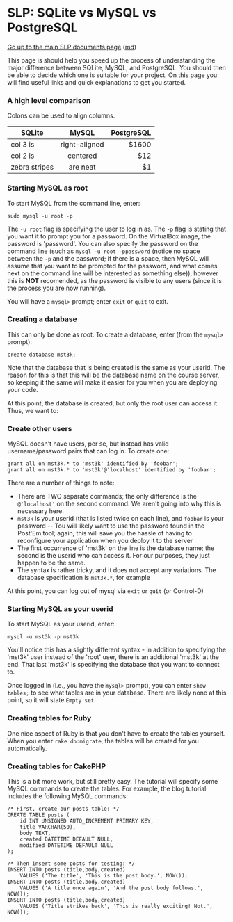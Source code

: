 SLP: SQLite vs MySQL vs PostgreSQL
=======================

[Go up to the main SLP documents page](index.html) ([md](index.md))

This page is should help you speed up the process of understanding the major difference between SQLite, MySQL, and PostgreSQL. You should then be able to decide which one is suitable for your project. On this page you will find useful links and quick explanations to get you started.

### A high level comparison ###

Colons can be used to align columns.

| SQLite        | MySQL           | PostgreSQL  |
| ------------- |:-------------:| -----:|
| col 3 is      | right-aligned | $1600 |
| col 2 is      | centered      |   $12 |
| zebra stripes | are neat      |    $1 |

### Starting MySQL as root ###

To start MySQL from the command line, enter:

```
sudo mysql -u root -p
```

The `-u root` flag is specifying the user to log in as.  The `-p` flag is stating that you want it to prompt you for a password.  On the VirtualBox image, the password is 'password'.  You can also specify the password on the command line (such as `mysql -u root -ppassword` (notice no space between the `-p` and the password; if there is a space, then MySQL will assume that you want to be prompted for the password, and what comes next on the command line will be interested as something else)), however this is **NOT** recomended, as the password is visible to any users (since it is the process you are now running).

You will have a `mysql>` prompt; enter `exit` or `quit` to exit.

### Creating a database ###

This can only be done as root.  To create a database, enter (from the `mysql>` prompt):

```
create database mst3k;
```

Note that the database that is being created is the same as your userid.  The reason for this is that this will be the database name on the course server, so keeping it the same will make it easier for you when you are deploying your code.

At this point, the database is created, but only the root user can access it.  Thus, we want to:

### Create other users ###

MySQL doesn't have users, per se, but instead has valid username/password pairs that can log in.  To create one:

```
grant all on mst3k.* to 'mst3k' identified by 'foobar';
grant all on mst3k.* to 'mst3k'@'localhost' identified by 'foobar';
```

There are a number of things to note:
- There are TWO separate commands; the only difference is the `@'localhost'` on the second command.  We aren't going into why this is necessary here.
- `mst3k` is your userid (that is listed twice on each line), and `foobar` is your password
-- Tou will likely want to use the password found in the Post'Em tool; again, this will save you the hassle of having to reconfigure your application when you deploy it to the server
- The first occurrence of 'mst3k' on the line is the database name; the second is the userid who can access it.  For our purposes, they just happen to be the same.
- The syntax is rather tricky, and it does not accept any variations.  The database specification is `mst3k.*`, for example

At this point, you can log out of mysql via `exit` or `quit` (or Control-D)

### Starting MySQL as your userid ###

To start MySQL as your userid, enter:

```
mysql -u mst3k -p mst3k
```

You'll notice this has a slightly different syntax - in addition to specifying the 'mst3k' user instead of the 'root' user, there is an additional 'mst3k' at the end.  That last 'mst3k' is specifying the database that you want to connect to.

Once logged in (i.e., you have the `mysql>` prompt), you can enter `show tables;` to see what tables are in your database.  There are likely none at this point, so it will state `Empty set`.

### Creating tables for Ruby ###

One nice aspect of Ruby is that you don't have to create the tables yourself.  When you enter `rake db:migrate`, the tables will be created for you automatically.

### Creating tables for CakePHP ###

This is a bit more work, but still pretty easy.  The tutorial will specify some MySQL commands to create the tables.  For example, the blog tutorial includes the following MySQL commands:

```
/* First, create our posts table: */
CREATE TABLE posts (
    id INT UNSIGNED AUTO_INCREMENT PRIMARY KEY,
    title VARCHAR(50),
    body TEXT,
    created DATETIME DEFAULT NULL,
    modified DATETIME DEFAULT NULL
);

/* Then insert some posts for testing: */
INSERT INTO posts (title,body,created)
    VALUES ('The title', 'This is the post body.', NOW());
INSERT INTO posts (title,body,created)
    VALUES ('A title once again', 'And the post body follows.', NOW());
INSERT INTO posts (title,body,created)
    VALUES ('Title strikes back', 'This is really exciting! Not.', NOW());
```
